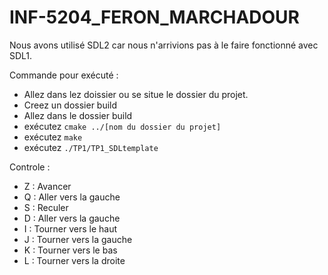 # INF-5204_FERON_MARCHADOUR

Nous avons utilisé SDL2 car nous n'arrivions pas à le faire fonctionné avec SDL1.

Commande pour exécuté : 
* Allez dans lez doissier ou se situe le dossier du projet.
* Creez un dossier build
* Allez dans le dossier build
* exécutez `cmake ../[nom du dossier du projet]`
* exécutez `make`
* exécutez `./TP1/TP1_SDLtemplate`



Controle :
* Z : Avancer 
* Q : Aller vers la gauche
* S : Reculer
* D : Aller vers la gauche
* I : Tourner vers le haut
* J : Tourner vers la gauche
* K : Tourner vers le bas
* L : Tourner vers la droite
